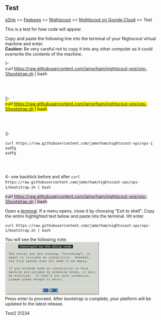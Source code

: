 ## Test  
[xDrip](../../README.md) >> [Features](../Features_page) >> [Nightscout](../Nightscout_page) >> [Nightscout on Google Cloud](./GoogleCloud) >> Test  
  
This is a test for how code will appear.  

Copy and paste the following line into the terminal of your Nighscout virtual machine and enter.  
**Caution:** Be very careful not to copy it into any other computer as it could overwrite the contents of the machine.  
  
1-  
curl https://raw.githubusercontent.com/jamorham/nightscout-vps/vps-1/bootstrap.sh \| bash  
<br/>  
<br/>  

2-  
<mark>curl https://raw.githubusercontent.com/jamorham/nightscout-vps/vps-1/bootstrap.sh | bash</mark>  
<br/>  
<br/>  
  
3-  
```
curl https://raw.githubusercontent.com/jamorham/nightscout-vps/vps-1
asdfg
asdfg
```
<br/>  
<br/>  
  
4-  one backtick before and after
`curl https://raw.githubusercontent.com/jamorham/nightscout-vps/vps-1/bootstrap.sh | bash`  
  
<mark style="background-color: #efdfef">curl https://raw.githubusercontent.com/jamorham/nightscout-vps/vps-1/bootstrap.sh | bash</mark>   


Open a [terminal](./Terminal.md).  If a menu opens, close it by choosing "Exit to shell".  Copy the entire highlighted text below and paste into the terminal.  Hit enter.  
  
```
curl https://raw.githubusercontent.com/jamorham/nightscout-vps/vps-1/bootstrap.sh | bash
```
  
You will see the following note:  
![](./images/BootstrapConfirm.png)  
Press enter to proceed.  After bootstrap is complete, your platform will be updated to the latest release.
  
Test2  31234  
